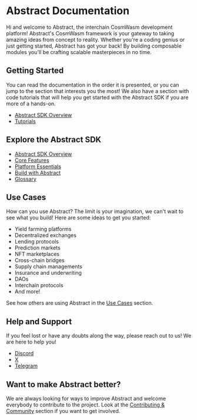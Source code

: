 # Abstract Documentation

Hi and welcome to Abstract, the interchain CosmWasm development platform! Abstract's CosmWasm framework is your gateway 
to taking amazing ideas from concept to reality. Whether you're a coding genius or just getting started, Abstract has got your back! By building composable modules you'll be crafting scalable masterpieces in no time.

## Getting Started

You can read the documentation in the order it is presented, or you can jump to the section that interests you the most! We 
also have a section with code tutorials that will help you get started with the Abstract SDK if you are more of a hands-on.

- [Abstract SDK Overview](./1_sdk_intro.md)
- [Tutorials](./10_tutorials.md)

## Explore the Abstract SDK

- [Abstract SDK Overview](./1_sdk_intro.md)
- [Core Features](./1_sdk_intro.md)
- [Platform Essentials](./1_sdk_intro.md)
- [Build with Abstract](./4_get_started/)
- [Glossary](./9_glossary.md)

## Use Cases

How can you use Abstract? The limit is your imagination, we can't wait to see what you build! Here are some ideas to get
you started:

- Yield farming platforms
- Decentralized exchanges
- Lending protocols
- Prediction markets
- NFT marketplaces
- Cross-chain bridges
- Supply chain managements
- Insurance and underwriting
- DAOs
- Interchain protocols
- And more!

See how others are using Abstract in the [Use Cases](./7_use_cases/index.md) section.

## Help and Support

If you feel lost or have any doubts along the way, please reach out to us! We are here to help you!

- [Discord](https://discord.com/invite/uch3Tq3aym)
- [X](https://x.com/AbstractSDK)
- [Telegram](https://t.me/AbstractSDK)

## Want to make Abstract better?

We are always looking for ways to improve Abstract and welcome everybody to contribute to the project. Look at the 
[Contributing & Community](./contributing.md) section if you want to get involved.